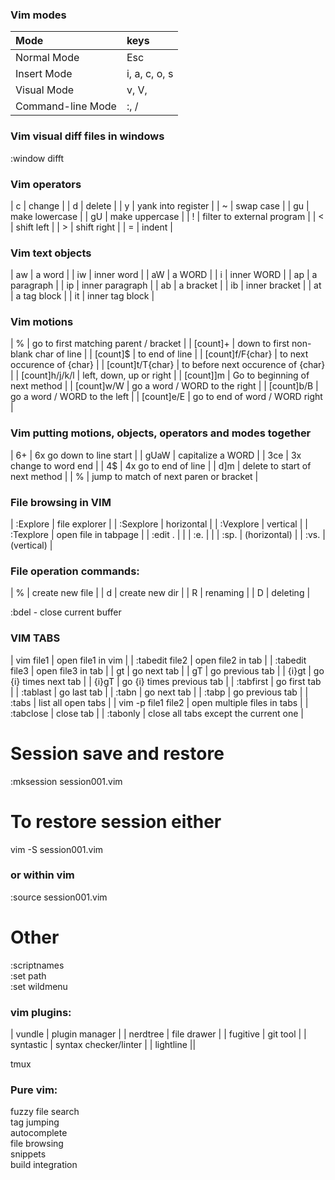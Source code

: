 


### Vim modes

  | Mode              | keys           |
  | :-                | :-             |
  | Normal Mode       | Esc            |
  | Insert Mode       | i, a, c, o, s  |
  | Visual Mode       | v, V, <Ctrl-v> |
  | Command-line Mode | :, /           |


### Vim visual diff files in windows
:window difft


### Vim operators

  |  c   |  change                      |
  |  d   |  delete                      |
  |  y   |  yank into register          |
  |  ~   |  swap case                   |
  |  gu  |  make lowercase              |
  |  gU  |  make uppercase              |
  |  !   |  filter to external program  |
  |  <   |  shift left                  |
  |  >   |  shift right                 |
  |  =   |  indent                      |


### Vim text objects

  |  aw   |  a word            |
  |  iw   |  inner word        |
  |  aW   |  a WORD            |
  |  i    |  inner WORD        |
  |  ap   |  a paragraph       |
  |  ip   |  inner paragraph   |
  |  ab   |  a bracket         |
  |  ib   |  inner bracket     |
  |  at   |  a tag block       |
  |  it   |  inner tag block   |


### Vim motions

  |  %                  |  go to first matching parent / bracket  |
  |  [count]+           |  down to first non-blank char of line   |
  |  [count]$           |  to end of line                         |
  |  [count]f/F{char}   |  to next occurence of {char}            |
  |  [count]t/T{char}   |  to before next occurence of {char}     |
  |  [count]h/j/k/l     |  left, down, up or right                |
  |  [count]]m          |  Go to beginning of next method         |
  |  [count]w/W         |  go a word / WORD to the right          |
  |  [count]b/B         |  go a word / WORD to the left           |
  |  [count]e/E         |  go to end of word / WORD right         |


### Vim putting motions, objects, operators and modes together

  |  6+    |  6x go down to line start                |
  |  gUaW  |  capitalize a WORD                       |
  |  3ce   |  3x change to word end                   |
  |  4$    |  4x go to end of line                    |
  |  d]m   |  delete to start of next method          |
  |  %     |  jump to match of next paren or bracket  |


### File browsing in VIM

  | :Explore  | file explorer        |
  | :Sexplore | horizontal           |
  | :Vexplore | vertical             |
  | :Texplore | open file in tabpage |
  | :edit .   |                      |
  | :e.       |                      |
  | :sp.      | (horizontal)         |
  | :vs.      | (vertical)           |

### File operation commands:

  | % | create new file |
  | d | create new dir  |
  | R | renaming        |
  | D | deleting        |

:bdel - close current buffer  


### VIM TABS

  | vim file1          | open file1 in vim                     |
  | :tabedit file2     | open file2 in tab                     |
  | :tabedit file3     | open file3 in tab                     |
  | gt                 | go next tab                           |
  | gT                 | go previous tab                       |
  | {i}gt              | go {i} times next tab                 |
  | {i}gT              | go {i} times previous tab             |
  | :tabfirst          | go first tab                          |
  | :tablast           | go last tab                           |
  | :tabn              | go next tab                           |
  | :tabp              | go previous tab                       |
  | :tabs              | list all open tabs                    |
  | vim -p file1 file2 | open multiple files in tabs           |
  | :tabclose          | close tab                             |
  | :tabonly           | close all tabs except the current one |

# Session save and restore
:mksession session001.vim  
# To restore session either
vim -S session001.vim  
### or within vim
:source session001.vim  

# Other
:scriptnames  
:set path  
:set wildmenu  


### vim plugins:

| vundle    | plugin manager        |
| nerdtree  | file drawer           |
| fugitive  | git tool              |
| syntastic | syntax checker/linter |
| lightline ||


tmux  


### Pure vim:

fuzzy file search  
tag jumping  
autocomplete  
file browsing  
snippets  
build integration  

